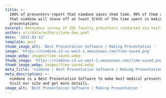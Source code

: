 ```yaml
---
title: >-
  100% of presenters report that nimdone saves them time. 90% of them answered
  that nimdone will shave off at least 3/4th of the time spent in making
  presentations
excerpt: Anonymous survey of 101 faculty presenters conducted via twitter poll
author: src/data/authors/jane-doe.yaml
date: '2021-03-13'
template: post
thumb_image_alt: 'Best Presentation Software | Making Presentation '
image: 'https://nimdone.s3-us-west-1.amazonaws.com/time-saved.png'
image_webp: images/time-saved.webp
thumb_image: 'https://nimdone.s3-us-west-1.amazonaws.com/time-saved.png'
thumb_image_webp: images/time-saved.webp
meta_title: 'nimdone | Best Presentation Software | Making Presentation '
meta_description: >-
  nimdone is a Best Presentation Software to make best medical presentation.
  Visit our site and get more details. 
image_alt: 'Best Presentation Software | Making Presentation '
---
```

